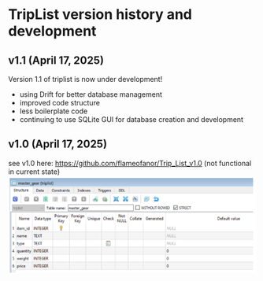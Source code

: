 # TripList version history and development

## v1.1 (April 17, 2025)
Version 1.1 of triplist is now under development!
- using Drift for better database management
- improved code structure
- less boilerplate code
- continuing to use SQLite GUI for database creation and development

## v1.0 (April 17, 2025)
see v1.0 here: https://github.com/flameofanor/Trip_List_v1.0
(not functional in current state)
![database structure](docs/development/images/v1_0/master_gear_database_screenshot.png)




